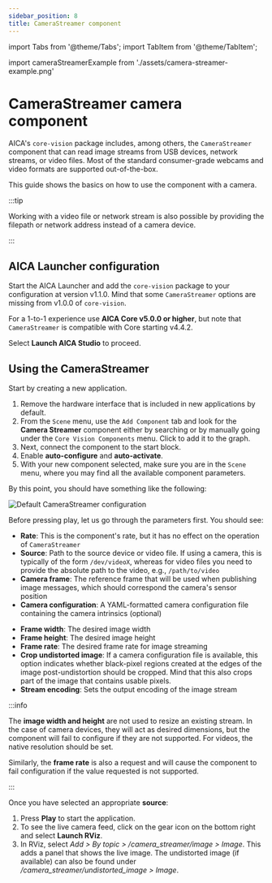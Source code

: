 ```yaml
---
sidebar_position: 8
title: CameraStreamer component
---
```


import Tabs from '@theme/Tabs';
import TabItem from '@theme/TabItem';

import cameraStreamerExample from './assets/camera-streamer-example.png'

# CameraStreamer camera component

AICA's `core-vision` package includes, among others, the `CameraStreamer` component that can read image streams from
USB devices, network streams, or video files. Most of the standard consumer-grade webcams and video formats are
supported out-of-the-box.

This guide shows the basics on how to use the component with a camera.

:::tip

Working with a video file or network stream is also possible by providing the filepath or network address instead
of a camera device.

:::

## AICA Launcher configuration

Start the AICA Launcher and add the `core-vision` package to your configuration at version v1.1.0. Mind that some
`CameraStreamer` options are missing from v1.0.0 of `core-vision`.

For a 1-to-1 experience use **AICA Core v5.0.0 or higher**, but note that `CameraStreamer` is compatible with Core
starting v4.4.2.

Select **Launch AICA Studio** to proceed.

## Using the CameraStreamer

Start by creating a new application.

1. Remove the hardware interface that is included in new applications by default.
2. From the `Scene` menu, use the `Add Component` tab and look for the **Camera Streamer** component either by searching
or by manually going under the `Core Vision Components` menu. Click to add it to the graph.
3. Next, connect the component to the start block.
4. Enable **auto-configure** and **auto-activate**.
5. With your new component selected, make sure you are in the `Scene` menu, where you may find all the available
component parameters.

By this point, you should have something like the following:

<div class="text--center">
  <img src={cameraStreamerExample} alt="Default CameraStreamer configuration" />
</div>

Before pressing play, let us go through the parameters first. You should see:

- **Rate**: This is the component's rate, but it has no effect on the operation of `CameraStreamer`
- **Source**: Path to the source device or video file. If using a camera, this is typically of the form `/dev/videoX`,
whereas for video files you need to provide the absolute path to the video, e.g., `/path/to/video`
- **Camera frame**: The reference frame that will be used when publishing image messages, which should correspond the
camera's sensor position
- **Camera configuration**: A YAML-formatted camera configuration file containing the camera intrinsics (optional)
<!-- TODO: If you don't have a calibration file for your camera, you can follow our [calibration guide](./camera-calibration.md) -->
- **Frame width**: The desired image width
- **Frame height**: The desired image height
- **Frame rate**: The desired frame rate for image streaming
- **Crop undistorted image**: If a camera configuration file is available, this option indicates whether black-pixel
regions created at the edges of the image post-undistortion should be cropped. Mind that this also crops part of the
image that contains usable pixels.
- **Stream encoding**: Sets the output encoding of the image stream

:::info

The **image width and height** are not used to resize an existing stream. In the case of camera devices, they will act
as desired dimensions, but the component will fail to configure if they are not supported. For videos, the native
resolution should be set.

Similarly, the **frame rate** is also a request and will cause the component to fail configuration if the value
requested is not supported.

:::

Once you have selected an appropriate **source**:

1. Press **Play** to start the application.
2. To see the live camera feed, click on the gear icon on the bottom right and select **Launch RViz**.
3. In RViz, select _Add > By topic > /camera_streamer/image > Image_. This adds a panel that shows the live image. The undistorted image (if available) can also be found under _/camera_streamer/undistorted_image > Image_.
